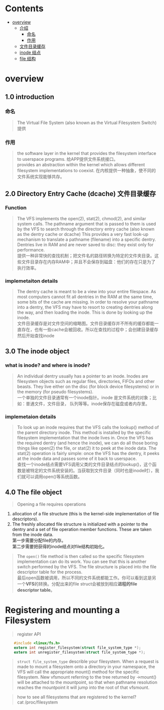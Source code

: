 # Contents

* [overview](#overview)
    - [介绍](#1.0-introduction)
        - [命名](#命名)
        - [作用](#作用)
    - [文件目录缓存](#2.0-Directory-Entry-Cache-(dcache)-文件目录缓存)
    - [inode 结点](#3.0-The-inode-object)
    - [file  结构](#4.0-The-file-object)


# overview

## 1.0 introduction

### 命名
>The Virtual File System (also known as the Virtual Filesystem Switch)
提供
  
### 作用
>the software layer in the kernel that provides the filesystem interface to userspace programs.
给APP提供文件系统接口。  
provides an abstraction within the kernel which allows different filesystem implementations to coexist.
在内核提供一种抽象，使不同的文件系统实现能够共存。

## 2.0 Directory Entry Cache (dcache) 文件目录缓存

### Function
>The VFS implements the open(2), stat(2), chmod(2), and similar system calls. The pathname argument that is passed to them is used by the VFS to search through the directory entry cache (also known as the dentry cache or dcache) This provides a very fast look-up mechanism to translate a pathname (filename) into a specific dentry. Dentries live in RAM and are never saved to disc: they exist only for performance.  
提供一种非常快的查找机制；把文件名的路径转换为特定的文件夹目录。这些文件目录存在内存RAM中；并且不会保存到磁盘：他们的存在只是为了执行效率。

### implemetaiton details
>The dentry cache is meant to be a view into your entire filespace. As most computers cannot fit all dentries in the RAM at the same time, some bits of the cache are missing. In order to resolve your pathname into a dentry, the VFS may have to resort to creating dentries along the way, and then loading the inode. This is done by looking up the inode.  
文件目录缓存是对文件空间的缩略图。文件目录缓存并不所有的缓存都能一直存在，也有一些cache会被回收。所以在查找的过程中；会创建目录缓存然后开始查找inode

## 3.0 The inode object

### what is inode? and where is inode?
>An individual dentry usually has a pointer to an inode. Inodes are filesystem objects such as regular files, directories, FIFOs and other beasts. They live either on the disc (for block device filesystems) or in the memory (for pseudo filesystems).  
一个单独的文件目录通常有一个inode指针。inode 是文件系统的对象；比如：普通文件，文件目录， 队列等等。inode保存在磁盘或者内存里。  

### implemetaion details
>To look up an inode requires that the VFS calls the lookup() method of the parent directory inode. This method is installed by the specific filesystem implementation that the inode lives in. Once the VFS has the required dentry (and hence the inode), we can do all those boring things like open(2) the file, or stat(2) it to peek at the inode data. The stat(2) operation is fairly simple: once the VFS has the dentry, it peeks at the inode data and passes some of it back to userspace.  
查找一个inode结点需要VFS调用父类的文件目录结点的lookup()，这个函数是被特定的文件系统安装的。当获取到文件目录（同时也是inode时），我们就可以调用open()等系统函数。

## 4.0 The file object
> Opening a file requires operations  
1. allocation of a file structure (this is the kernel-side implementation of file descriptors).  
2. The freshly allocated file structure is initialized with a pointer to the dentry and a set of file operation member functions. These are taken from the inode data.  
第一步需要分配file的内存。  
第二步需要把获得的inode结点对file结构初始化。

>The `open()` file method is then called so the specific filesystem implementation can do its work. You can see that this is another switch performed by the VFS. The file structure is placed into the file descriptor table for the process.  
最后open函数被调用，所以不同的文件系统都能工作。你可以看到这是另一个**VFS**的转换。分配出来的file struct会被放到相应**进程的file descriptor table**。  

# Registering and mounting a Filesystem
>register API

```c
    #include <linux/fs.h>
    extern int register_filesystem(struct file_system_type *);
    extern int unregister_filesystem(struct file_system_type *);
```

>`struct file_system_type` describle your filesystem. When a request is made to mount a filesystem onto a directory in your namespace, the VFS will call the appropriate mount() method for the specific filesystem. New vfsmount referring to the tree returned by ->mount() will be attached to the mountpoint, so that when pathname resolution reaches the mountpoint it will jump into the root of that vfsmount.

>how to see all filesystems that are registered to the kernel?  
cat /proc/filesystem


